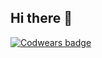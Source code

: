## Hi there 👋
[![Codwears badge]([https://www.codewars.com/users/maksicode/badges/large)](https://www.codewars.com/users/maksicode)
